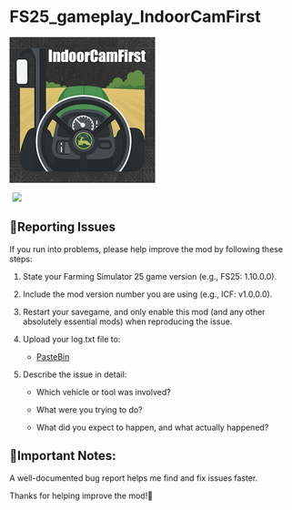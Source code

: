 # FS25_gameplay_IndoorCamFirst

![image](https://github.com/MathiasHun/FS25_gameplay_IndoorCamFirst/blob/main/icon_indoorCamFirst256.png)

<div style="display: inline-flex; align-items: center;">
  <a href="https://www.youtube.com/watch?v=wm2aDVulFc4" target="_blank" style="display: inline-block;">
    <img src="https://upload.wikimedia.org/wikipedia/commons/b/b8/YouTube_play_button_icon_%282013%E2%80%932017%29.svg" 
         style="width: 100px; height: auto; margin-left: 5px;">
  </a>
</div></br>

## 🐞Reporting Issues

If you run into problems, please help improve the mod by following these steps:

1. State your Farming Simulator 25 game version (e.g., FS25: 1.10.0.0).

2. Include the mod version number you are using (e.g., ICF: v1.0.0.0).

3. Restart your savegame, and only enable this mod (and any other absolutely essential mods) when reproducing the issue.

4. Upload your log.txt file to:

   - <a href="https://pastebin.com/">PasteBin</a>

5. Describe the issue in detail:

   - Which vehicle or tool was involved?

   - What were you trying to do?

   - What did you expect to happen, and what actually happened?

## 📌Important Notes:

A well-documented bug report helps me find and fix issues faster.

Thanks for helping improve the mod!🚜
</br></br>
<!--## <p dir="auto"><strong><a href="https://farmsim.bltfm.hu/infusions/bltfmhu_downloads_center/downloads.php?cat_id=4&dlc_id=8">Download the latest developer version</a></strong> (the file FS25_gameplay_IndoorCamFirst.zip).</p>

## Changelog 1.0.0.0:

